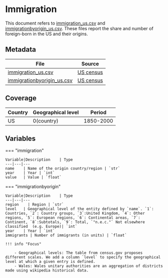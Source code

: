 # Immigration

This document refers to [immigration_us.csv](./assets/immigration_us.csv) and [immigrationbyorigin_us.csv](./assets/immigrationbyorigin_us.csv).  These files report the share and number of foreign-born in the US and their origins.

## Metadata

File| Source
---|---
[immigration_us.csv](./assets/immigration_us.csv)| [US census](https://www.census.gov/content/dam/Census/library/working-papers/2006/demo/POP-twps0081.pdf)
[immigrationbyorigin_us.csv](./assets/immigration_us.csv)| [US census](https://www.census.gov/content/dam/Census/library/working-papers/2006/demo/POP-twps0081.pdf)

## Coverage

Country| Geographical level| Period
---|---|---
US | 0(country) | 1850-2000

## Variables

=== "immigration"

    Variable|Description    | Type
    ---|---|---
    name    | Name of the origin country/region | `str`
    year    | Year | `int`
    value   | Value | `float`

=== "immigrationbyorigin"

    Variable|Description    | Type
    ---|---|---
    region    | Region | `str`
    level   | Geographical level of the entity defined by `name`. `1`: Countries, `2`: Country groups, `3`:United Kingdom, `4`: Other regions, `5`: European regions, `6`: Continental areas, `7`: Continent, `8`:Subtotals, `9`: Total, `"n.e.c."` Not elsewhere classified  (e.g. Europe)| `int`
    year    | Year | `int`
    immigrants | Number of immigrants (in units) | `float`

    !!! info "Focus"

        - Geographical levels: The table from census.gov proposes different scales. We add a column `level` to specify the geographical level at which a given entry is defined.
        - Wales: Wales unitary authorities are an aggregation of districts made using wikipedia historical data.
